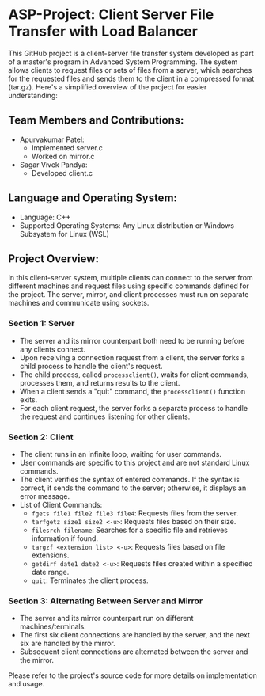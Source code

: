 # ASP-Project: Client Server File Transfer with Load Balancer 

This GitHub project is a client-server file transfer system developed as part of a master's program in Advanced System Programming. The system allows clients to request files or sets of files from a server, which searches for the requested files and sends them to the client in a compressed format (tar.gz). Here's a simplified overview of the project for easier understanding:

## Team Members and Contributions:
- Apurvakumar Patel:
  - Implemented server.c
  - Worked on mirror.c
- Sagar Vivek Pandya:
  - Developed client.c

## Language and Operating System:
- Language: C++
- Supported Operating Systems: Any Linux distribution or Windows Subsystem for Linux (WSL)

## Project Overview:
In this client-server system, multiple clients can connect to the server from different machines and request files using specific commands defined for the project. The server, mirror, and client processes must run on separate machines and communicate using sockets.

### Section 1: Server
- The server and its mirror counterpart both need to be running before any clients connect.
- Upon receiving a connection request from a client, the server forks a child process to handle the client's request.
- The child process, called `processclient()`, waits for client commands, processes them, and returns results to the client.
- When a client sends a "quit" command, the `processclient()` function exits.
- For each client request, the server forks a separate process to handle the request and continues listening for other clients.

### Section 2: Client
- The client runs in an infinite loop, waiting for user commands.
- User commands are specific to this project and are not standard Linux commands.
- The client verifies the syntax of entered commands. If the syntax is correct, it sends the command to the server; otherwise, it displays an error message.
- List of Client Commands:
  - `fgets file1 file2 file3 file4`: Requests files from the server.
  - `tarfgetz size1 size2 <-u>`: Requests files based on their size.
  - `filesrch filename`: Searches for a specific file and retrieves information if found.
  - `targzf <extension list> <-u>`: Requests files based on file extensions.
  - `getdirf date1 date2 <-u>`: Requests files created within a specified date range.
  - `quit`: Terminates the client process.

### Section 3: Alternating Between Server and Mirror
- The server and its mirror counterpart run on different machines/terminals.
- The first six client connections are handled by the server, and the next six are handled by the mirror.
- Subsequent client connections are alternated between the server and the mirror.

Please refer to the project's source code  for more details on implementation and usage.
